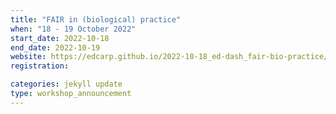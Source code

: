 ```yaml
---
title: "FAIR in (biological) practice"
when: "18 - 19 October 2022"
start_date: 2022-10-18
end_date: 2022-10-19
website: https://edcarp.github.io/2022-10-18_ed-dash_fair-bio-practice/
registration: 

categories: jekyll update
type: workshop_announcement
---
```

